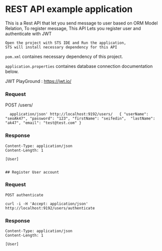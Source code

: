 # REST API example application

This is a Rest API that let you send message to user based on ORM Model Relation, 
To register message, This API Lets you register user and authenticate with JWT

    Open the project with STS IDE and Run the application,
    STS will install necessary dependency for this API 

`pom.xml` containes necessary dependency of this project.

`application.properties` containes database connection
documentation below.


JWT PlayGround : https://jwt.io/

### Request

POST /users/
   
      application/json' http://localhost:9192/users/   { "userName": "seoAk47", "password": "123", "firstName": "seifedin",  "lastName": "ak47", "email": "test@test.com" }
   
### Response

    Content-Type: application/json
    Content-Length: 1

    [User]
    
    
    ## Register User account

### Request

`POST authenticate`

    curl -i -H 'Accept: application/json' http://localhost:9192/users/authenticate

### Response

    Content-Type: application/json
    Content-Length: 1

    [User]
